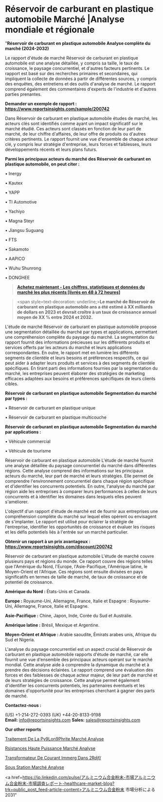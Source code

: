 # Réservoir de carburant en plastique automobile Marché |Analyse mondiale et régionale

"<strong>Réservoir de carburant en plastique automobile Analyse complète du marché (2024-2032)</strong>

Le rapport d'étude de marché Réservoir de carburant en plastique automobile est une analyse détaillée, y compris sa taille, le taux de croissance, le paysage concurrentiel, et d'autres facteurs pertinents. Le rapport est basé sur des recherches primaires et secondaires, qui impliquent la collecte de données à partir de différentes sources, y compris des enquêtes, des entretiens et des outils d'analyse de marché. Le rapport comprend également des commentaires d'experts de l'industrie et d'autres parties prenantes.

<strong>Demander un exemple de rapport : </strong><strong><a href=https://www.reportsinsights.com/sample/200742>https://www.reportsinsights.com/sample/200742</a></strong>

Dans Réservoir de carburant en plastique automobile études de marché, les acteurs clés sont identifiés comme ayant un impact significatif sur le marché étudié. Ces acteurs sont classés en fonction de leur part de marché, de leur chiffre d'affaires, de leur offre de produits ou d'autres critères pertinents. Le rapport fournit une vue d'ensemble de chaque acteur clé, y compris leur stratégie d'entreprise, leurs forces et faiblesses, leurs développements récents et leurs plans futurs.

<strong>Parmi les principaux acteurs du marché des Réservoir de carburant en plastique automobile, on peut citer :</strong>

• Inergy

• Kautex

• YAPP

• TI Automotive

• Yachiyo

• Magna Steyr

• Jiangsu Suguang

• FTS

• Sakamoto

• AAPICO

• Wuhu Shunrong

• DONGHEE

<blockquote><a href=https://reportsinsights.com/buynow/200742><span style=text-decoration: underline;><strong>Achetez maintenant - Les chiffres, statistiques et données du marché les plus récents [livrés en 48 à 72 heures]</strong></span></a></blockquote>
<blockquote>
<div class=group w-full text-gray-800 dark:text-gray-100 border-b border-black/10 dark:border-gray-900/50 bg-gray-50 dark:bg-[#444654]>
<div class=flex p-4 gap-4 text-base md:gap-6 md:max-w-2xl lg:max-w-xl xl:max-w-3xl md:py-6 lg:px-0 m-auto>
<div class=relative flex flex-col w-[calc(100%-50px)] gap-1 md:gap-3 lg:w-[calc(100%-115px)]>
<div class=flex flex-grow flex-col gap-3>
<div class=min-h-[20px] flex flex-col items-start gap-4 whitespace-pre-wrap break-words>
<div class=result-streaming markdown prose w-full break-words dark:prose-invert light>

<span style=text-decoration: underline;><strong>Le marché de Réservoir de carburant en plastique automobile ans a été estimé à XX milliards de dollars en 2023 et devrait croître à un taux de croissance annuel moyen de XX % entre 2024 et 2032.</strong></span>

</div>
</div>
</div>
</div>
</div>
</div></blockquote>
L'étude de marché Réservoir de carburant en plastique automobile propose une segmentation détaillée du marché par types et applications, permettant une compréhension complète du paysage du marché. La segmentation du rapport fournit des informations précieuses sur les différents produits et services offerts par les acteurs du marché et leurs applications correspondantes. En outre, le rapport met en lumière les différents segments de clientèle et leurs besoins et préférences respectifs, ce qui peut aider à adapter leurs produits et services à des segments de clientèle spécifiques. En tirant parti des informations fournies par la segmentation du marché, les entreprises peuvent élaborer des stratégies de marketing efficaces adaptées aux besoins et préférences spécifiques de leurs clients cibles.

<strong>Réservoir de carburant en plastique automobile Segmentation du marché par types :</strong>

• Réservoir de carburant en plastique unique

• Réservoir de carburant en plastique multicouche

<strong>Réservoir de carburant en plastique automobile Segmentation du marché par applications :</strong>

• Véhicule commercial

• Véhicule de tourisme

Réservoir de carburant en plastique automobile L'étude de marché fournit une analyse détaillée du paysage concurrentiel du marché dans différentes régions. Cette analyse comprend des informations sur les principaux acteurs du marché, leur part de marché et leurs stratégies. Elle permet de comprendre l'environnement concurrentiel dans chaque région spécifique et d'identifier les concurrents potentiels. En outre, l'analyse du marché par région aide les entreprises à comparer leurs performances à celles de leurs concurrents et à identifier les domaines dans lesquels elles peuvent s'améliorer.

L'objectif d'un rapport d'étude de marché est de fournir aux entreprises une compréhension complète du marché sur lequel elles opèrent ou envisagent de s'implanter. Le rapport est utilisé pour éclairer la stratégie de l'entreprise, identifier les opportunités de croissance et évaluer les risques et les défis potentiels liés à l'entrée sur un marché particulier.

<strong>Obtenir un rapport à un prix avantageux : <a href=https://www.reportsinsights.com/discount/200742>https://www.reportsinsights.com/discount/200742</a></strong>

Réservoir de carburant en plastique automobile L'étude de marché couvre plusieurs pays et régions du monde. Ce rapport couvre des régions telles que l'Amérique du Nord, l'Europe, l'Asie-Pacifique, l'Amérique latine, le Moyen-Orient et l'Afrique. Ces régions sont ensuite divisées en pays significatifs en termes de taille de marché, de taux de croissance et de potentiel de croissance.

<strong>Amérique du Nord :</strong> États-Unis et Canada.

<strong>Europe :</strong> Royaume-Uni, Allemagne, France, Italie et Espagne : Royaume-Uni, Allemagne, France, Italie et Espagne.

<strong>Asie-Pacifique :</strong> Chine, Japon, Inde, Corée du Sud et Australie.

<strong>Amérique latine :</strong> Brésil, Mexique et Argentine.

<strong>Moyen-Orient et Afrique :</strong> Arabie saoudite, Émirats arabes unis, Afrique du Sud et Nigeria.

L'analyse du paysage concurrentiel est un aspect crucial de Réservoir de carburant en plastique automobile rapports d'étude de marché, car elle fournit une vue d'ensemble des principaux acteurs opérant sur le marché mondial. Cette analyse aide à comprendre la dynamique du marché et à prendre des décisions éclairées. Le rapport comprend une évaluation des forces et des faiblesses de chaque acteur majeur, de leur part de marché et de leurs stratégies de croissance. Cette analyse permet également d'identifier les concurrents potentiels, les partenaires éventuels et les domaines d'opportunité pour les entreprises cherchant à gagner des parts de marché.

<strong>Contactez-nous :</strong>

(US) +1-214-272-0393
(UK) +44-20-8133-9198
<strong>Email:</strong> <a>info@reportsinsights.com</a>
<strong>Sales:</strong> <a>sales@reportsinsights.com</a>

<strong>Our other reports</strong>

<a href=https://www.linkedin.com/pulse/traitement-de-la-py%25C3%25A9lon%25C3%25A9phrite-march%25C3%25A9-analyse-historique>Traitement De La Py9Lon9Phrite Marché Analyse</a>

<a href=https://www.linkedin.com/pulse/r%C3%A9sistances-haute-puissance-march%C3%A9-rapport-analyse-fgtpf/>Rsistances Haute Puissance Marché Analyse</a>

<a href=https://www.linkedin.com/pulse/transformateur-de-courant-immerg%C3%A9-dans-2rdjf/>Transformateur De Courant Immerg Dans 2Rdjf/</a>

<a href=https://www.linkedin.com/pulse/sous-station-march%C3%A9-2024-2030-technologies-je1rf/>Sous Station Marché Analyse</a>

<a href=https://jp.linkedin.com/pulse/アルミニウム合金粉末-市場アルミニウム合金粉末-市場調査レポート-healthcare-market-blog?trk=public_post_feed-article-content>アルミニウム合金粉末 市場分析による2031</a>"
